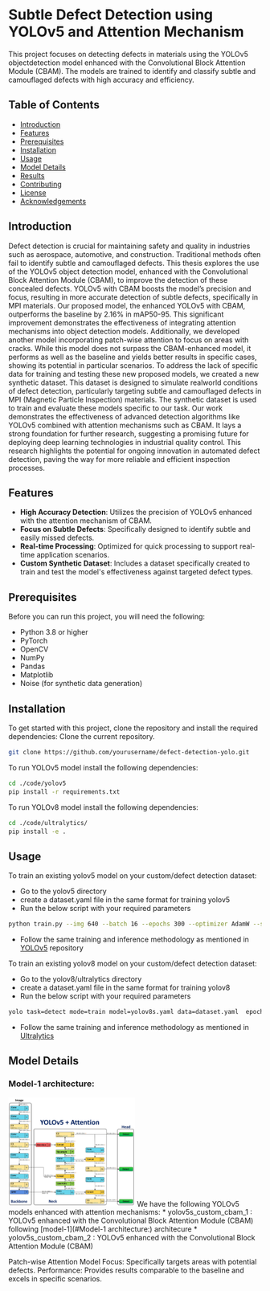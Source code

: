 # Subtle Defect Detection using YOLOv5 and Attention Mechanism

This project focuses on detecting defects in materials using the YOLOv5 objectdetection model enhanced with the Convolutional Block Attention Module (CBAM).
The models are trained to identify and classify subtle and camouflaged defects with high accuracy and efficiency.

## Table of Contents

- [Introduction](#introduction)
- [Features](#features)
- [Prerequisites](#prerequisites)
- [Installation](#installation)
- [Usage](#usage)
- [Model Details](#model-details)
- [Results](#results)
- [Contributing](#contributing)
- [License](#license)
- [Acknowledgements](#acknowledgements)

## Introduction
Defect detection is crucial for maintaining safety and quality in industries such as
aerospace, automotive, and construction. Traditional methods often fail to identify
subtle and camouflaged defects. This thesis explores the use of the YOLOv5 object
detection model, enhanced with the Convolutional Block Attention Module (CBAM),
to improve the detection of these concealed defects. YOLOv5 with CBAM boosts the
model’s precision and focus, resulting in more accurate detection of subtle defects,
specifically in MPI materials.
Our proposed model, the enhanced YOLOv5 with CBAM, outperforms the baseline
by 2.16% in mAP50-95. This significant improvement demonstrates the effectiveness
of integrating attention mechanisms into object detection models. Additionally,
we developed another model incorporating patch-wise attention to focus on areas with
cracks. While this model does not surpass the CBAM-enhanced model, it performs
as well as the baseline and yields better results in specific cases, showing its potential
in particular scenarios.
To address the lack of specific data for training and testing these new proposed
models, we created a new synthetic dataset. This dataset is designed to simulate realworld
conditions of defect detection, particularly targeting subtle and camouflaged
defects in MPI (Magnetic Particle Inspection) materials. The synthetic dataset is
used to train and evaluate these models specific to our task.
Our work demonstrates the effectiveness of advanced detection algorithms like
YOLOv5 combined with attention mechanisms such as CBAM. It lays a strong foundation
for further research, suggesting a promising future for deploying deep learning
technologies in industrial quality control. This research highlights the potential for
ongoing innovation in automated defect detection, paving the way for more reliable
and efficient inspection processes.

## Features

- **High Accuracy Detection**: Utilizes the precision of YOLOv5 enhanced with the attention mechanism of CBAM.
- **Focus on Subtle Defects**: Specifically designed to identify subtle and easily missed defects.
- **Real-time Processing**: Optimized for quick processing to support real-time application scenarios.
- **Custom Synthetic Dataset**: Includes a dataset specifically created to train and test the model's effectiveness against targeted defect types.

## Prerequisites

Before you can run this project, you will need the following:
- Python 3.8 or higher
- PyTorch
- OpenCV
- NumPy
- Pandas
- Matplotlib
- Noise (for synthetic data generation)

## Installation

To get started with this project, clone the repository and install the required dependencies:
Clone the current repository.
```bash
git clone https://github.com/yourusername/defect-detection-yolo.git
```

To run YOLOv5 model install the following dependencies:
```bash
cd ./code/yolov5
pip install -r requirements.txt
```

To run YOLOv8 model install the following dependencies:
```bash
cd ./code/ultralytics/
pip install -e .
```

## Usage

To train an existing yolov5 model on your custom/defect detection dataset:
- Go to the yolov5 directory
- create a dataset.yaml file in the same format for training yolov5
- Run the below script with your required parameters

```bash
python train.py --img 640 --batch 16 --epochs 300 --optimizer AdamW --seed 7 --data dataset.yaml --cfg yolov5s_custom_cbam_1.yaml --weights ''
```
- Follow the same training and inference methodology as mentioned in [YOLOv5](https://github.com/ultralytics/yolov5) repository 


To train an existing yolov8 model on your custom/defect detection dataset:
- Go to the yolov8/ultralytics directory
- create a dataset.yaml file in the same format for training yolov8
- Run the below script with your required parameters
```bash
yolo task=detect mode=train model=yolov8s.yaml data=dataset.yaml  epochs=200 imgsz=640 batch=16 pretrained=False
```
- Follow the same training and inference methodology as mentioned in
[Ultralytics](https://github.com/ultralytics/ultralytics)


## Model Details

### Model-1 architecture:
<img src="Assets/Imgs/v5_a1_arch.jpg" width=50% height=50%>
We have the following YOLOv5 models enhanced with attention mechanisms:
* yolov5s_custom_cbam_1 : YOLOv5 enhanced with the Convolutional Block Attention Module (CBAM) following [model-1](#Model-1 architecture:) architecure
* yolov5s_custom_cbam_2 : YOLOv5 enhanced with the Convolutional Block Attention Module (CBAM) 
  
Patch-wise Attention Model
Focus: Specifically targets areas with potential defects.
Performance: Provides results comparable to the baseline and excels in specific scenarios.

